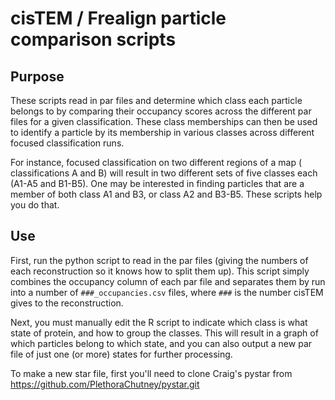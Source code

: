 # cisTEM / Frealign particle comparison scripts

## Purpose
These scripts read in par files and determine which class each particle belongs
to by comparing their occupancy scores across the different par files for a given
classification. These class memberships can then be used to identify a particle
by its membership in various classes across different focused classification
runs.

For instance, focused classification on two different regions of a map (
classifications A and B) will result in two different sets of five classes each
(A1-A5 and B1-B5). One may be interested in finding particles that are a member
of both class A1 and B3, or class A2 and B3-B5. These scripts help you do that.

## Use
First, run the python script to read in the par files (giving the numbers of each
reconstruction so it knows how to split them up). This script simply combines
the occupancy column of each par file and separates them by run into a number of
`###_occupancies.csv` files, where `###` is the number cisTEM gives to the
reconstruction.

Next, you must manually edit the R script to indicate which class is what state
of protein, and how to group the classes. This will result in a graph of which
particles belong to which state, and you can also output a new par file of
just one (or more) states for further processing.

To make a new star file, first you'll need to clone Craig's pystar from
https://github.com/PlethoraChutney/pystar.git
